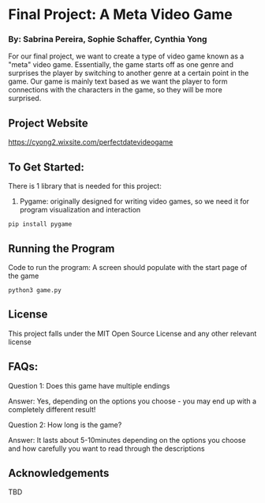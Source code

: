 
# Final Project: A Meta Video Game
### By: Sabrina Pereira, Sophie Schaffer, Cynthia Yong

For our final project, we want to create a type of video game known as a "meta" video game. Essentially, the game starts off as one genre and surprises the player by switching to another genre at a certain point in the game. Our game is mainly text based as we want the player to form connections with the characters in the game, so they will be more surprised.

## Project Website

https://cyong2.wixsite.com/perfectdatevideogame

## To Get Started:
There is 1 library that is needed for this project:

1. Pygame: originally designed for writing video games, so we need it for program visualization and interaction
```
pip install pygame
```

## Running the Program
Code to run the program: A screen should populate with the start page of the game

```
python3 game.py
```

## License

This project falls under the MIT Open Source License and any other relevant license

## FAQs:

Question 1: Does this game have multiple endings

Answer: Yes, depending on the options you choose - you may end up with a completely different result!

Question 2: How long is the game?

Answer: It lasts about 5-10minutes depending on the options you choose and how carefully you want to read through the descriptions

## Acknowledgements

TBD
